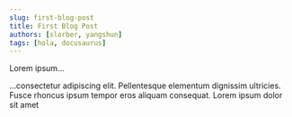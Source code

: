 ```yaml
---
slug: first-blog-post
title: First Blog Post
authors: [slorber, yangshun]
tags: [hola, docusaurus]
---
```


Lorem ipsum...

<!-- truncate -->

...consectetur adipiscing elit. Pellentesque elementum dignissim ultricies. Fusce rhoncus ipsum tempor eros aliquam consequat. Lorem ipsum dolor sit amet
